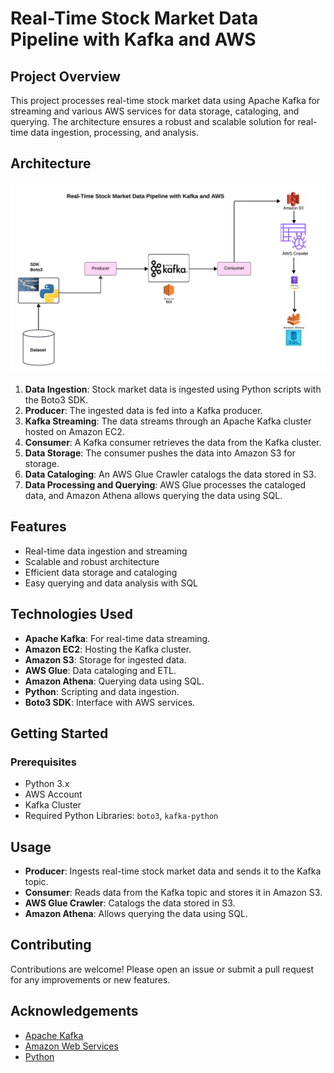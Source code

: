 # Real-Time Stock Market Data Pipeline with Kafka and AWS

## Project Overview

This project processes real-time stock market data using Apache Kafka for streaming and various AWS services for data storage, cataloging, and querying. The architecture ensures a robust and scalable solution for real-time data ingestion, processing, and analysis.

## Architecture

![Architecture Diagram](Architecture.png)

1. **Data Ingestion**: Stock market data is ingested using Python scripts with the Boto3 SDK.
2. **Producer**: The ingested data is fed into a Kafka producer.
3. **Kafka Streaming**: The data streams through an Apache Kafka cluster hosted on Amazon EC2.
4. **Consumer**: A Kafka consumer retrieves the data from the Kafka cluster.
5. **Data Storage**: The consumer pushes the data into Amazon S3 for storage.
6. **Data Cataloging**: An AWS Glue Crawler catalogs the data stored in S3.
7. **Data Processing and Querying**: AWS Glue processes the cataloged data, and Amazon Athena allows querying the data using SQL.

## Features

- Real-time data ingestion and streaming
- Scalable and robust architecture
- Efficient data storage and cataloging
- Easy querying and data analysis with SQL

## Technologies Used

- **Apache Kafka**: For real-time data streaming.
- **Amazon EC2**: Hosting the Kafka cluster.
- **Amazon S3**: Storage for ingested data.
- **AWS Glue**: Data cataloging and ETL.
- **Amazon Athena**: Querying data using SQL.
- **Python**: Scripting and data ingestion.
- **Boto3 SDK**: Interface with AWS services.

## Getting Started

### Prerequisites

- Python 3.x
- AWS Account
- Kafka Cluster
- Required Python Libraries: `boto3`, `kafka-python`

## Usage

- **Producer**: Ingests real-time stock market data and sends it to the Kafka topic.
- **Consumer**: Reads data from the Kafka topic and stores it in Amazon S3.
- **AWS Glue Crawler**: Catalogs the data stored in S3.
- **Amazon Athena**: Allows querying the data using SQL.

## Contributing

Contributions are welcome! Please open an issue or submit a pull request for any improvements or new features.


## Acknowledgements

- [Apache Kafka](https://kafka.apache.org/)
- [Amazon Web Services](https://aws.amazon.com/)
- [Python](https://www.python.org/)
